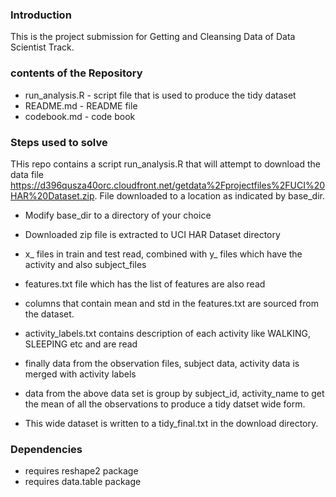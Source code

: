 ### Introduction
 This is the project submission for Getting and Cleansing Data of Data Scientist Track.

### contents of the Repository
 * run_analysis.R - script file that is used to produce the tidy dataset
 * README.md - README file
 * codebook.md -  code book
 
### Steps used to solve
THis repo contains a script run_analysis.R that will attempt to download the data file
https://d396qusza40orc.cloudfront.net/getdata%2Fprojectfiles%2FUCI%20HAR%20Dataset.zip. 
File downloaded to a location as indicated by base_dir.
 * Modify base_dir to a directory of your choice
 * Downloaded zip file is extracted to UCI HAR Dataset directory
 * x_ files in train and test read, combined with y_ files which have the activity and also subject_files
 
 * features.txt file which has the list of features are also read 
 * columns that contain mean and std in the features.txt are sourced from the dataset.
 * activity_labels.txt contains description of each activity like WALKING, SLEEPING etc and are read
 * finally data from the observation files, subject data, activity data is merged with activity labels
 * data from the above data set is group by subject_id, activity_name to get the mean of all the observations to produce a tidy datset wide form.
 * This wide dataset is written to a tidy_final.txt in the download directory.
 
 ### Dependencies
  * requires reshape2 package
  * requires data.table package